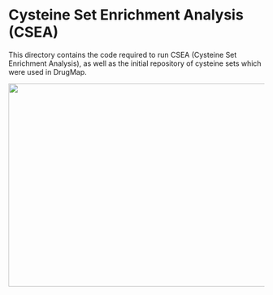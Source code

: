 # Cysteine Set Enrichment Analysis (CSEA)

This directory contains the code required to run CSEA (Cysteine Set Enrichment Analysis), as well as the initial repository of cysteine sets which were used in DrugMap.

<p align="center">
  <img src="https://github.com/bplab-compbio/DrugMap/blob/main/src/images/csea.png" width="1200" height="400">
</p>

